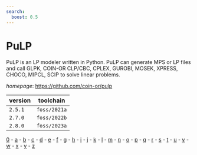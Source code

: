 ```yaml
---
search:
  boost: 0.5
---
```

# PuLP

PuLP is an LP modeler written in Python. PuLP can generate MPS or LP files and call GLPK, COIN-OR CLP/CBC, CPLEX, GUROBI, MOSEK, XPRESS, CHOCO, MIPCL, SCIP to solve linear problems.

*homepage*: <https://github.com/coin-or/pulp>

version | toolchain
--------|----------
``2.5.1`` | ``foss/2021a``
``2.7.0`` | ``foss/2022b``
``2.8.0`` | ``foss/2023a``

[0](../0/index.md) - [a](../a/index.md) - [b](../b/index.md) - [c](../c/index.md) - [d](../d/index.md) - [e](../e/index.md) - [f](../f/index.md) - [g](../g/index.md) - [h](../h/index.md) - [i](../i/index.md) - [j](../j/index.md) - [k](../k/index.md) - [l](../l/index.md) - [m](../m/index.md) - [n](../n/index.md) - [o](../o/index.md) - [p](../p/index.md) - [q](../q/index.md) - [r](../r/index.md) - [s](../s/index.md) - [t](../t/index.md) - [u](../u/index.md) - [v](../v/index.md) - [w](../w/index.md) - [x](../x/index.md) - [y](../y/index.md) - [z](../z/index.md)

